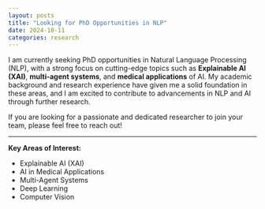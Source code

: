 ```yaml
---
layout: posts
title: "Looking for PhD Opportunities in NLP"
date: 2024-10-11
categories: research
---
```


I am currently seeking PhD opportunities in Natural Language Processing (NLP), with a strong focus on cutting-edge topics such as **Explainable AI (XAI)**, **multi-agent systems**, and **medical applications** of AI. My academic background and research experience have given me a solid foundation in these areas, and I am excited to contribute to advancements in NLP and AI through further research.

If you are looking for a passionate and dedicated researcher to join your team, please feel free to reach out!

---

**Key Areas of Interest:**
- Explainable AI (XAI)
- AI in Medical Applications
- Multi-Agent Systems
- Deep Learning
- Computer Vision
